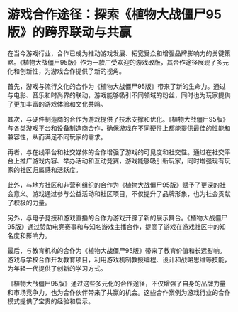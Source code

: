 # 游戏合作途径：探索《植物大战僵尸95版》的跨界联动与共赢

在当今游戏行业，合作已成为推动游戏发展、拓宽受众和增强品牌影响力的关键策略。《植物大战僵尸95版》作为一款广受欢迎的游戏改版，其合作途径展现了多元化和创新性，为游戏合作提供了新的视角。

首先，游戏与流行文化的合作为《植物大战僵尸95版》带来了新的生命力。通过与电影、音乐和时尚界的联动，游戏能够吸引不同领域的粉丝，同时也为玩家提供了更加丰富的游戏体验和文化共鸣。

其次，与硬件制造商的合作为游戏提供了技术支撑和优化。《植物大战僵尸95版》与各类游戏平台和设备制造商合作，确保游戏在不同硬件上都能提供最佳的性能和兼容性，从而满足不同玩家的需求。

再者，与在线平台和社交媒体的合作增强了游戏的可见度和社交性。通过在社交平台上推广游戏内容、举办活动和互动竞赛，游戏能够吸引新玩家，同时增强现有玩家的社区归属感和活跃度。

此外，与地方社区和非营利组织的合作为《植物大战僵尸95版》赋予了更深的社会意义。游戏通过参与公益活动和社区项目，不仅提升了品牌形象，也为社会贡献了积极的力量。

另外，与电子竞技和游戏直播的合作为游戏开辟了新的展示舞台。《植物大战僵尸95版》通过赞助电竞赛事和与知名游戏主播合作，提高了游戏在游戏社区中的知名度和影响力。

最后，与教育机构的合作为《植物大战僵尸95版》带来了教育价值和长远影响。游戏与学校合作开发教育项目，利用游戏机制教授编程、设计和战略思维等技能，为年轻一代提供了创新的学习方式。

《植物大战僵尸95版》通过这些多元化的合作途径，不仅增强了自身的品牌力量和市场竞争力，也为合作伙伴带来了共赢的机会。这些合作案例为游戏行业的合作模式提供了宝贵的经验和启示。